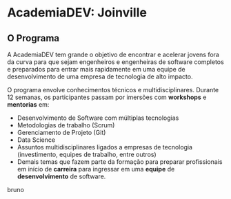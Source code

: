 # AcademiaDEV: Joinville

## O Programa

A AcademiaDEV tem grande o objetivo de encontrar e acelerar jovens fora da curva para que sejam engenheiros e engenheiras de software completos e preparados para entrar mais rapidamente em uma equipe de desenvolvimento de uma empresa de tecnologia de alto impacto.

O programa envolve conhecimentos técnicos e multidisciplinares. Durante 12 semanas, os participantes passam por imersões com **workshops** e **mentorias** em:

* Desenvolvimento de Software com múltiplas tecnologias
* Metodologias de trabalho \(Scrum\)
* Gerenciamento de Projeto \(Git\)
* Data Science
* Assuntos multidisciplinares ligados a empresas de tecnologia \(investimento, equipes de trabalho, entre outros\)
* Demais temas que fazem parte da formação para preparar profissionais em início de **carreira** para ingressar em uma **equipe** de **desenvolvimento** de software.

bruno
